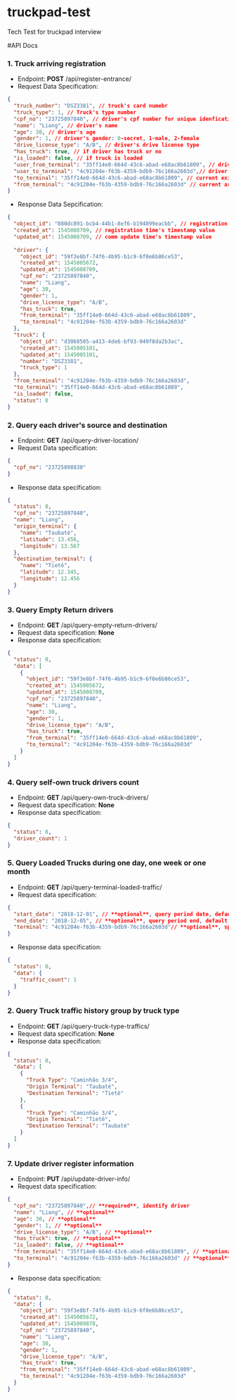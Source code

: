 # truckpad-test
Tech Test for truckpad interview

#API Docs

### 1. Truck arriving registration
- Endpoint: **POST** /api/register-entrance/
- Request Data Specification:
```json
{
  "truck_number": "DSZ3381", // truck's card numebr
  "truck_type": 1, // Truck's type number
  "cpf_no": "23725897840", // driver's cpf number for unique idenfication
  "name": "Liang", // driver's name
  "age": 30, // driver's age
  "gender": 1, // driver's gender: 0-secret, 1-male, 2-female
  "drive_license_type": "A/B", // driver's drive license type
  "has_truck": true, // if driver has truck or no
  "is_loaded": false, // if truck is loaded
  "user_from_terminal": "35ff14e0-664d-43c6-abad-e68ac8b61809", // driver's source terminal id
  "user_to_terminal": "4c91204e-f63b-4359-bdb9-76c166a2603d",// driver's destination terminal id
  "to_terminal": "35ff14e0-664d-43c6-abad-e68ac8b61809", // current exit terminal's id 
  "from_terminal": "4c91204e-f63b-4359-bdb9-76c166a2603d" // current arrived terminal's id 
}
``` 
- Response Data Sepcification:
```json
{
  "object_id": "080dc891-bcb4-44b1-8ef6-b194899eacbb", // registration id
  "created_at": 1545008709, // registration time's timestamp value
  "updated_at": 1545008709, // comm update time's timestamp value
  
  "driver": { 
    "object_id": "59f3e8bf-74f6-4b95-b1c9-6f0e6b86ce53",
    "created_at": 1545005672,
    "updated_at": 1545008709,
    "cpf_no": "23725897840",
    "name": "Liang",
    "age": 30,
    "gender": 1,
    "drive_license_type": "A/B",
    "has_truck": true,
    "from_terminal": "35ff14e0-664d-43c6-abad-e68ac8b61809",
    "to_terminal": "4c91204e-f63b-4359-bdb9-76c166a2603d"
  },
  "truck": {
    "object_id": "d3068505-a413-4de6-bf93-949f8da2b3ac",
    "created_at": 1545005101,
    "updated_at": 1545005101,
    "number": "DSZ3381",
    "truck_type": 1
  },
  "from_terminal": "4c91204e-f63b-4359-bdb9-76c166a2603d",
  "to_terminal": "35ff14e0-664d-43c6-abad-e68ac8b61809",
  "is_loaded": false,
  "status": 0
}
```

### 2. Query each driver's source and destination
- Endpoint: **GET** /api/query-driver-location/
- Request Data specification:
```json
{
  "cpf_no": "23725898830"
}
```
- Response data specification:
```json
{
  "status": 0,
  "cpf_no": "23725897840",
  "name": "Liang",
  "origin_terminal": {
    "name": "Taubaté",
    "latitude": 13.456,
    "longitude": 13.567
  },
  "destination_terminal": {
    "name": "Tietê",
    "latitude": 12.345,
    "longitude": 12.456
  }
}
```

### 3. Query Empty Return drivers
- Endpoint: **GET** /api/query-empty-return-drivers/
- Request data specification: **None**
- Response data specification:
```json
{
  "status": 0,
  "data": [
    {
      "object_id": "59f3e8bf-74f6-4b95-b1c9-6f0e6b86ce53",
      "created_at": 1545005672,
      "updated_at": 1545008709,
      "cpf_no": "23725897840",
      "name": "Liang",
      "age": 30,
      "gender": 1,
      "drive_license_type": "A/B",
      "has_truck": true,
      "from_terminal": "35ff14e0-664d-43c6-abad-e68ac8b61809",
      "to_terminal": "4c91204e-f63b-4359-bdb9-76c166a2603d"
    }
  ]
}
```

### 4. Query self-own truck drivers count
- Endpoint: **GET** /api/query-own-truck-drivers/
- Request data specification: **None**
- Response data specification:
```json
{
  "status": 0,
  "driver_count": 1
}
```


### 5. Query Loaded Trucks during one day, one week or one month
- Endpoint: **GET** /api/query-terminal-loaded-traffic/
- Request data specification:
```json
{
  "start_date": "2018-12-01", // **optional**, query period date, default is today
  "end_date": "2018-12-05", // **optional**, query period end, default is tomorrow
  "terminal": "4c91204e-f63b-4359-bdb9-76c166a2603d"// **optional**, specify which terminal should query,default query data on all terminal
}
```
- Response data specification:
```json
{
  "status": 0,
  "data": {
    "traffic_count": 1
  }
}
```


### 2. Query Truck traffic history group by truck type
- Endpoint: **GET** /api/query-truck-type-traffics/
- Request data specification: **None**
- Response data specification:
```json
{
  "status": 0,
  "data": [
    {
      "Truck Type": "Caminhão 3/4",
      "Origin Terminal": "Taubaté",
      "Destination Terminal": "Tietê"
    },
    {
      "Truck Type": "Caminhão 3/4",
      "Origin Terminal": "Tietê",
      "Destination Terminal": "Taubaté"
    }
  ]
}
```


### 7. Update driver register information
- Endpoint: **PUT** /api/update-driver-info/
- Request data specification:
```json
{
  "cpf_no": "23725897840",// **required**, identify driver
  "name": "Liang", // **optional**
  "age": 30, // **optional**
  "gender": 1, // **optional**
  "drive_license_type": "A/B", // **optional**
  "has_truck": true, // **optional**
  "is_loaded": false, // **optional**
  "from_terminal": "35ff14e0-664d-43c6-abad-e68ac8b61809", // **optional**
  "to_terminal": "4c91204e-f63b-4359-bdb9-76c166a2603d" // **optional**
}
```

- Response data specification:
```json
{
  "status": 0,
  "data": {
    "object_id": "59f3e8bf-74f6-4b95-b1c9-6f0e6b86ce53",
    "created_at": 1545005672,
    "updated_at": 1545009878,
    "cpf_no": "23725897840",
    "name": "Liang",
    "age": 30,
    "gender": 1,
    "drive_license_type": "A/B",
    "has_truck": true,
    "from_terminal": "35ff14e0-664d-43c6-abad-e68ac8b61809",
    "to_terminal": "4c91204e-f63b-4359-bdb9-76c166a2603d"
  }
}
```



